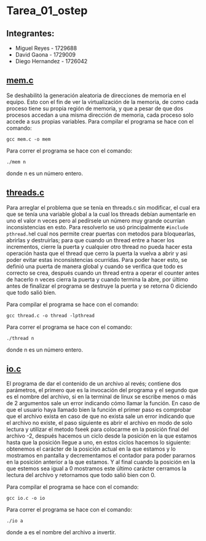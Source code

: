 # Tarea_01_ostep

## Integrantes:
* Miguel Reyes - 1729688
* David Gaona - 1729009
* Diego Hernandez - 1726042

## [mem.c](mem.c)
Se deshabilitó la generación aleatoria de direcciones de memoria en el equipo. Esto con el fin de ver la virtualización de la memoria, de como cada proceso tiene su propia región de memoria, y que a pesar de que dos procesos accedan a una misma dirección de memoria, cada proceso solo accede a sus propias variables.
Para compilar el programa se hace con el comando:
```
gcc mem.c -o mem
```
Para correr el programa se hace con el comando: 
```
./mem n
```
donde n es un número entero.

## [threads.c](threads.c)
Para arreglar el problema que se tenía en threads.c sin modificar, el cual era que se tenía una variable global a la cual los threads 
debían aumentarle en uno el valor n veces pero al pedírsele un número muy grande ocurrían inconsistencias en esto. Para resolverlo se usó principalmente ```#include pthread.h```el cual nos permite crear puertas con metodos para bloquearlas, abrirlas y destruirlas; para que cuando un thread entre a hacer los incrementos, cierre la puerta y cualquier otro thread no pueda hacer esta operación hasta que el thread que cerro la puerta la vuelva a abrir y asi poder evitar estas inconsistencias ocurridas. Para poder hacer esto, se definió una puerta de manera global y cuando se verifica que todo es correcto se crea, después cuando un thread entra a operar el counter antes de hacerlo n veces cierra la puerta y cuando termina la abre, por último antes de finalizar el programa se destruye la puerta y se retorna 0 diciendo que todo salió bien.

Para compilar el programa se hace con el comando:
```
gcc thread.c -o thread -lpthread
```
Para correr el programa se hace con el comando:
```
./thread n
```
donde n es un número entero.

## [io.c](io.c)
El programa de dar el contenido de un archivo al revés; contiene dos parámetros, el primero que es la invocación del programa y el segundo que es el nombre del archivo, si en la terminal de linux se escribe menos o más de 2 argumentos sale un error indicando cómo llamar la función. En caso de que el usuario haya llamado bien la función el primer paso es comprobar que el archivo exista en caso de que no exista sale un error indicando que el archivo no existe, el paso siguiente es abrir el archivo en modo de solo lectura y utilizar el metodo fseek para colocarme en la posición final del archivo -2, después hacemos un ciclo desde la posición en la que estamos hasta que la posición llegue a uno, en estos ciclos hacemos lo siguiente: obtenemos el carácter de la posición actual en la que estamos y lo mostramos en pantalla y decrementamos el contador para poder pararnos en la posición anterior a la que estamos. Y al final cuando la posición en la que estemos sea igual a 0 mostramos este último carácter cerramos la lectura del archivo y retornamos que todo salió bien con 0.

Para compilar el programa se hace con el comando:
```
gcc io.c -o io
```
Para correr el programa se hace con el comando:
```
./io a
```
donde a es el nombre del archivo a invertir.

